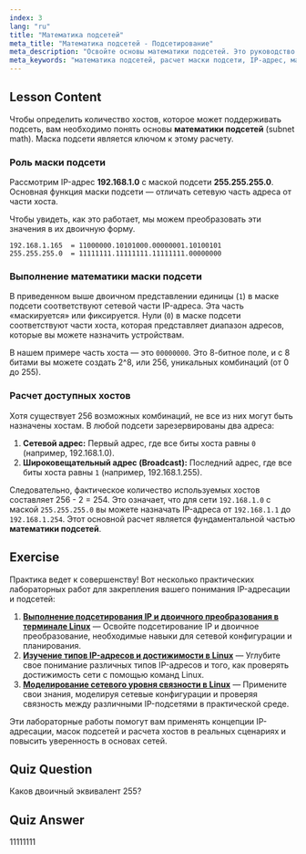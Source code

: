 ```yaml
---
index: 3
lang: "ru"
title: "Математика подсетей"
meta_title: "Математика подсетей - Подсетирование"
meta_description: "Освойте основы математики подсетей. Это руководство объясняет, как выполнять расчеты маски подсети для определения количества доступных хостов в вашей сети. Изучите основные концепции IP-адресации и двоичной системы для сетей Linux."
meta_keywords: "математика подсетей, расчет маски подсети, IP-адрес, маска подсети, сетевые хосты, двоичная система, сети Linux, расчет хостов, руководство для начинающих"
---
```


## Lesson Content

Чтобы определить количество хостов, которое может поддерживать подсеть, вам необходимо понять основы **математики подсетей** (subnet math). Маска подсети является ключом к этому расчету.

### Роль маски подсети

Рассмотрим IP-адрес **192.168.1.0** с маской подсети **255.255.255.0**. Основная функция маски подсети — отличать сетевую часть адреса от части хоста.

Чтобы увидеть, как это работает, мы можем преобразовать эти значения в их двоичную форму.

```
192.168.1.165  = 11000000.10101000.00000001.10100101
255.255.255.0  = 11111111.11111111.11111111.00000000
```

### Выполнение математики маски подсети

В приведенном выше двоичном представлении единицы (`1`) в маске подсети соответствуют сетевой части IP-адреса. Эта часть «маскируется» или фиксируется. Нули (`0`) в маске подсети соответствуют части хоста, которая представляет диапазон адресов, которые вы можете назначить устройствам.

В нашем примере часть хоста — это `00000000`. Это 8-битное поле, и с 8 битами вы можете создать 2^8, или 256, уникальных комбинаций (от 0 до 255).

### Расчет доступных хостов

Хотя существует 256 возможных комбинаций, не все из них могут быть назначены хостам. В любой подсети зарезервированы два адреса:

1.  **Сетевой адрес:** Первый адрес, где все биты хоста равны `0` (например, 192.168.1.0).
2.  **Широковещательный адрес (Broadcast):** Последний адрес, где все биты хоста равны `1` (например, 192.168.1.255).

Следовательно, фактическое количество используемых хостов составляет 256 - 2 = 254. Это означает, что для сети `192.168.1.0` с маской `255.255.255.0` вы можете назначать IP-адреса от `192.168.1.1` до `192.168.1.254`. Этот основной расчет является фундаментальной частью **математики подсетей**.

## Exercise

Практика ведет к совершенству! Вот несколько практических лабораторных работ для закрепления вашего понимания IP-адресации и подсетей:

1.  **[Выполнение подсетирования IP и двоичного преобразования в терминале Linux](https://labex.io/ru/labs/comptia-perform-ip-subnetting-and-binary-conversion-in-the-linux-terminal-592782)** — Освойте подсетирование IP и двоичное преобразование, необходимые навыки для сетевой конфигурации и планирования.
2.  **[Изучение типов IP-адресов и достижимости в Linux](https://labex.io/ru/labs/comptia-explore-ip-address-types-and-reachability-in-linux-592780)** — Углубите свое понимание различных типов IP-адресов и того, как проверять достижимость сети с помощью команд Linux.
3.  **[Моделирование сетевого уровня связности в Linux](https://labex.io/ru/labs/comptia-simulate-network-layer-connectivity-in-linux-592752)** — Примените свои знания, моделируя сетевые конфигурации и проверяя связность между различными IP-подсетями в практической среде.

Эти лабораторные работы помогут вам применять концепции IP-адресации, масок подсетей и расчета хостов в реальных сценариях и повысить уверенность в основах сетей.

## Quiz Question

Каков двоичный эквивалент 255?

## Quiz Answer

11111111
